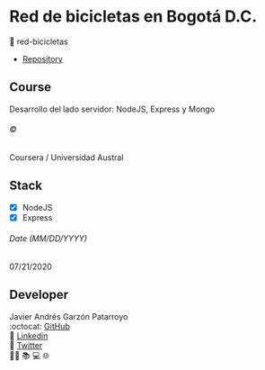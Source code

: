 # Red de bicicletas en Bogotá D.C.
:open_file_folder: red-bicicletas
* [Repository](https://github.com/javierandresgp/training/tree/master/courses/0x10/red-bicicletas)

## Course
Desarrollo del lado servidor: NodeJS, Express y Mongo

###### :copyright:
Coursera  / Universidad Austral

## Stack
* [x] NodeJS
* [X] Express

###### Date (MM/DD/YYYY)
07/21/2020

## Developer
Javier Andrés Garzón Patarroyo  
:octocat: [GitHub](https://github.com/javierandresgp/)  
:link: [Linkedin](https://www.linkedin.com/in/javierandresgp/)  
:link: [Twitter](https://twitter.com/javierandresgp0)  
:man_technologist: :books: :computer: :globe_with_meridians: